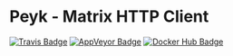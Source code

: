 # Peyk - Matrix HTTP Client

[![Travis Badge]](https://travis-ci.org/Peyk/Peyk.Matrix.Client)
[![AppVeyor Badge]](https://ci.appveyor.com/project/poulad/peyk-matrix-client)
[![Docker Hub Badge]](https://cloud.docker.com/repository/docker/peyk/matrix-client)

[AppVeyor Badge]: https://img.shields.io/appveyor/ci/poulad/peyk-matrix-client/master.svg?style=popout-square&logo=appveyor
[Travis Badge]: https://img.shields.io/travis/Peyk/Peyk.Matrix.Client/master.svg?style=popout-square&logo=travis
[Docker Hub Badge]: https://img.shields.io/docker/pulls/peyk/matrix-client.svg?style=popout-square&logo=docker
